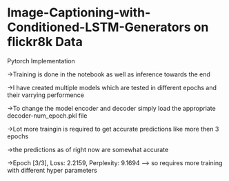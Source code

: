 # Image-Captioning-with-Conditioned-LSTM-Generators on flickr8k Data

Pytorch Implementation 

->Training is done in  the notebook as well as inference towards the end

->I have created multiple models which are tested in different epochs and their varrying performence

->To change the model encoder and decoder simply load the appropriate decoder-num_epoch.pkl file

->Lot more traingin is required to get accurate predictions like more then 3 epochs

->the predictions as of right now are somewhat accurate

->Epoch [3/3], Loss: 2.2159, Perplexity: 9.1694 --> so requires more training with different hyper parameters
